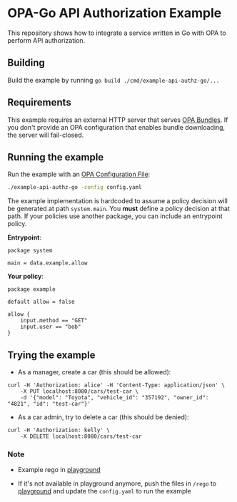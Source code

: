 # OPA-Go API Authorization Example

This repository shows how to integrate a service written in Go with OPA to perform API authorization.

## Building

Build the example by running `go build ./cmd/example-api-authz-go/...`

## Requirements

This example requires an external HTTP server that serves [OPA
Bundles](https://www.openpolicyagent.org/docs/latest/bundles/). If you
don't provide an OPA configuration that enables bundle downloading,
the server will fail-closed.

## Running the example

Run the example with an [OPA Configuration File](https://www.openpolicyagent.org/docs/configuration.html):

```bash
./example-api-authz-go -config config.yaml
```

The example implementation is hardcoded to assume a policy decision will be generated at path
`system.main`. You **must** define a policy decision at that
path. If your policies use another package, you can include an
entrypoint policy.

**Entrypoint**:

```rego
package system

main = data.example.allow
```

**Your policy**:

```rego
package example

default allow = false

allow {
    input.method == "GET"
    input.user == "bob"
}
```

## Trying the example
- As a manager, create a car (this should be allowed):
```
curl -H 'Authorization: alice' -H 'Content-Type: application/json' \
    -X PUT localhost:8080/cars/test-car \
    -d '{"model": "Toyota", "vehicle_id": "357192", "owner_id": "4821", "id": "test-car"}'
```

- As a car admin, try to delete a car (this should be denied):
```
curl -H 'Authorization: kelly' \
    -X DELETE localhost:8080/cars/test-car
```

### Note
- Example rego in [playground](https://play.openpolicyagent.org/p/QYwdV70Mac)

- If it's not available in playground anymore, push the files in `/rego` to [playground](https://play.openpolicyagent.org/) and update the `config.yaml` to run the example